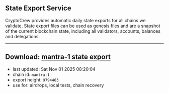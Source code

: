## State Export Service
CryptoCrew provides automatic daily state exports for all chains we validate. State export files can be used as genesis files and are a snapshot of the current blockchain state, including all validators, accounts, balances and delegations.

---
**Download: [mantra-1 state export](https://dl-eu2.ccvalidators.com/SERVICE/mantrachain/mantra-1_export_9794463.json)**
---

- last updated: Sat Nov 01 2025 08:20:04
- chain id: `mantra-1`
- export height: `9794463`
- use for: airdrops, local tests, chain recovery
